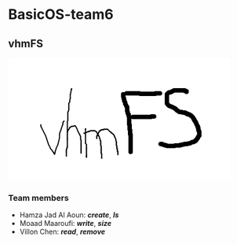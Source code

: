 # BasicOS-team6

## **vhmFS**

![Icon](icon.png)

### Team members
- Hamza Jad Al Aoun: ***create***, ***ls***
- Moaad Maaroufi: ***write***, ***size***
- Villon Chen: ***read***, ***remove***